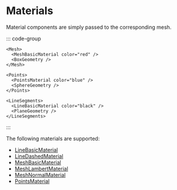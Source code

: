 # Materials

Material components are simply passed to the corresponding mesh.

::: code-group
```vue-html{2} [Mesh]
<Mesh>
  <MeshBasicMaterial color="red" />
  <BoxGeometry />
</Mesh>
```

```vue-html{2} [Points]
<Points>
  <PointsMaterial color="blue" />
  <SphereGeometry />
</Points>
```

```vue-html{2} [LineSegments]
<LineSegments>
  <LineBasicMaterial color="black" />
  <PlaneGeometry />
</LineSegments>
```
:::

The following materials are supported:

- [LineBasicMaterial](components/Materials/LineBasicMaterial)
- [LineDashedMaterial](components/Materials/LineDashedMaterial)
- [MeshBasicMaterial](components/Materials/MeshBasicMaterial)
- [MeshLambertMaterial](components/Materials/MeshLambertMaterial)
- [MeshNormalMaterial](components/Materials/MeshNormalMaterial)
- [PointsMaterial](components/Materials/PointsMaterial)